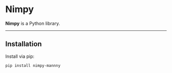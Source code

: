 # Nimpy

**Nimpy** is a Python library.

---

## Installation

Install via pip:

```bash
pip install nimpy-mannny

